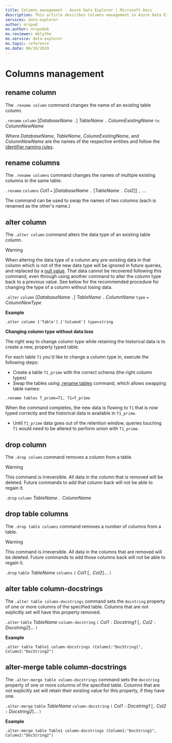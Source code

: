 ```yaml
---
title: Columns management - Azure Data Explorer | Microsoft Docs
description: This article describes Columns management in Azure Data Explorer.
services: data-explorer
author: orspod
ms.author: orspodek
ms.reviewer: mblythe
ms.service: data-explorer
ms.topic: reference
ms.date: 08/19/2019
---
```

# Columns management

## rename column

The `.rename column` command changes the name of an existing table column.

`.rename` `column` [*DatabaseName* `.`] *TableName* `.` *ColumnExistingName* `to` *ColumnNewName*

Where *DatabaseName*, *TableName*, *ColumnExistingName*, and *ColumnNewName*
are the names of the respective entities and follow the [identifier naming rules](../query/schema-entities/entity-names.md).

## rename columns

The `.rename columns` command changes the names of multiple existing columns
in the same table.

`.rename` `columns` *Col1* `=` [*DatabaseName* `.` [*TableName* `.` *Col2*]] `,` ...

The command can be used to swap the names of two columns (each is renamed as
the other's name.)

## alter column

The `.alter column` command alters the data type of an existing table column.

> [!WARNING]
> When altering the data type of a column any pre-existing data in that column
> which is not of the new data type will be ignored in future queries, and
> replaced by a [null value](../query/scalar-data-types/null-values.md). That data
> cannot be recovered following this command, even through using another command
> to alter the column type back to a previous value.
> See below for the recommended procedure for changing the type of a column
> without losing data.

`.alter` `column` [*DatabaseName* `.`] *TableName* `.` *ColumnName* `type` `=` *ColumnNewType*
 
**Example** 

```kusto
.alter column ['Table'].['ColumnX'] type=string
```

**Changing column type without data loss**

The right way to change column type while retaining the historical data is to create a new, properly typed table.

For each table `T1` you'd like to change a column type in, execute the following steps:

* Create a table `T1_prime` with the correct schema (the right column types)
* Swap the tables using [.rename tables](./tables.md#rename-tables) command, which allows swapping table names:

```kusto
.rename tables T_prime=T1, T1=T_prime
```

When the command completes, the new data is flowing to `T1` that is now typed correctly and the historical data is available in `T1_prime`.

* Until `T1_prime` data goes out of the retention window,  queries touching `T1` would need to be altered to perform union with `T1_prime`.

## drop column

The `.drop column` command removes a column from a table.

> [!WARNING]
> This command is irreversible. All data in the column that is removed will be deleted.
> Future commands to add that column back will not be able to regain it.

`.drop` `column` *TableName* `.` *ColumnName*

## drop table columns

The `.drop table columns` command removes a number of columns from a table.

> [!WARNING]
> This command is irreversible. All data in the columns that are removed will be deleted.
> Future commands to add those columns back will not be able to regain it.

`.drop` `table` *TableName* `columns` `(` *Col1* [`,` *Col2*]... `)`

## alter table column-docstrings

The `.alter table column-docstrings` command sets the `docstring` property
of one or more columns of the specified table. Columns that are not explicitly
set will have this property removed.

`.alter` `table` *TableName* `column-docstring` `(` *Col1* `:` *Docstring1* [`,` *Col2* `:` *Docstring2*]... `)`

**Example** 

```kusto
.alter table Table1 column-docstrings (Column1:"DocString1", Column2:"DocString2")
```

## alter-merge table column-docstrings

The `.alter-merge table column-docstrings` command sets the `docstring` property
of one or more columns of the specified table. Columns that are not explicitly
set will retain their existing value for this property, if they have one.

`.alter-merge` `table` *TableName* `column-docstring` `(` *Col1* `:` *Docstring1* [`,` *Col2* `:` *Docstring2*]... `)`

**Example** 

```kusto
.alter-merge table Table1 column-docstrings (Column1:"DocString1", Column2:"DocString2")
```